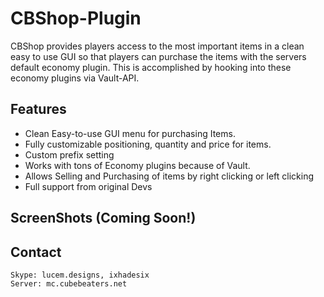 # CBShop-Plugin
CBShop provides players access to the most important items in a clean easy to use GUI so that players can purchase the items with the servers default economy plugin. This is accomplished by hooking into these economy plugins via Vault-API.

## Features
  - Clean Easy-to-use GUI menu for purchasing Items.
  - Fully customizable positioning, quantity and price for items.
  - Custom prefix setting
  - Works with tons of Economy plugins because of Vault.
  - Allows Selling and Purchasing of items by right clicking or left clicking
  - Full support from original Devs

## ScreenShots (Coming Soon!)


## Contact
    Skype: lucem.designs, ixhadesix
    Server: mc.cubebeaters.net
